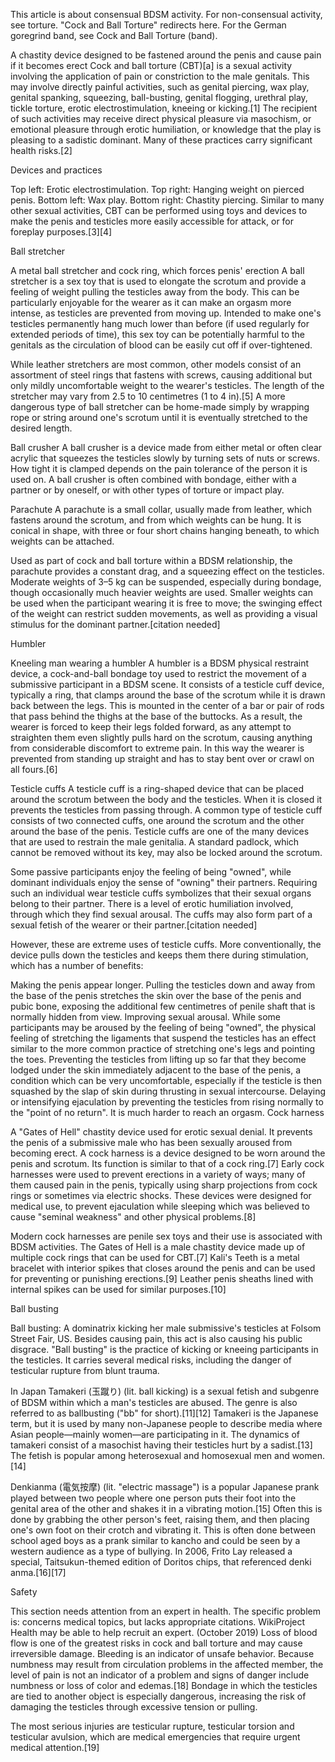 This article is about consensual BDSM activity. For non-consensual activity, see torture.
"Cock and Ball Torture" redirects here. For the German goregrind band, see Cock and Ball Torture (band).

A chastity device designed to be fastened around the penis and cause pain if it becomes erect
Cock and ball torture (CBT)[a] is a sexual activity involving the application of pain or constriction to the male genitals. This may involve directly painful activities, such as genital piercing, wax play, genital spanking, squeezing, ball-busting, genital flogging, urethral play, tickle torture, erotic electrostimulation, kneeing or kicking.[1] The recipient of such activities may receive direct physical pleasure via masochism, or emotional pleasure through erotic humiliation, or knowledge that the play is pleasing to a sadistic dominant. Many of these practices carry significant health risks.[2]

Devices and practices




Top left: Erotic electrostimulation. Top right: Hanging weight on pierced penis. Bottom left: Wax play. Bottom right: Chastity piercing.
Similar to many other sexual activities, CBT can be performed using toys and devices to make the penis and testicles more easily accessible for attack, or for foreplay purposes.[3][4]

Ball stretcher

A metal ball stretcher and cock ring, which forces penis' erection
A ball stretcher is a sex toy that is used to elongate the scrotum and provide a feeling of weight pulling the testicles away from the body. This can be particularly enjoyable for the wearer as it can make an orgasm more intense, as testicles are prevented from moving up. Intended to make one's testicles permanently hang much lower than before (if used regularly for extended periods of time), this sex toy can be potentially harmful to the genitals as the circulation of blood can be easily cut off if over-tightened.

While leather stretchers are most common, other models consist of an assortment of steel rings that fastens with screws, causing additional but only mildly uncomfortable weight to the wearer's testicles. The length of the stretcher may vary from 2.5 to 10 centimetres (1 to 4 in).[5] A more dangerous type of ball stretcher can be home-made simply by wrapping rope or string around one's scrotum until it is eventually stretched to the desired length.

Ball crusher
A ball crusher is a device made from either metal or often clear acrylic that squeezes the testicles slowly by turning sets of nuts or screws. How tight it is clamped depends on the pain tolerance of the person it is used on. A ball crusher is often combined with bondage, either with a partner or by oneself, or with other types of torture or impact play.

Parachute
A parachute is a small collar, usually made from leather, which fastens around the scrotum, and from which weights can be hung. It is conical in shape, with three or four short chains hanging beneath, to which weights can be attached.

Used as part of cock and ball torture within a BDSM relationship, the parachute provides a constant drag, and a squeezing effect on the testicles. Moderate weights of 3–5 kg can be suspended, especially during bondage, though occasionally much heavier weights are used. Smaller weights can be used when the participant wearing it is free to move; the swinging effect of the weight can restrict sudden movements, as well as providing a visual stimulus for the dominant partner.[citation needed]

Humbler

Kneeling man wearing a humbler
A humbler is a BDSM physical restraint device, a cock-and-ball bondage toy used to restrict the movement of a submissive participant in a BDSM scene. It consists of a testicle cuff device, typically a ring, that clamps around the base of the scrotum while it is drawn back between the legs. This is mounted in the center of a bar or pair of rods that pass behind the thighs at the base of the buttocks. As a result, the wearer is forced to keep their legs folded forward, as any attempt to straighten them even slightly pulls hard on the scrotum, causing anything from considerable discomfort to extreme pain. In this way the wearer is prevented from standing up straight and has to stay bent over or crawl on all fours.[6]

Testicle cuffs
A testicle cuff is a ring-shaped device that can be placed around the scrotum between the body and the testicles. When it is closed it prevents the testicles from passing through. A common type of testicle cuff consists of two connected cuffs, one around the scrotum and the other around the base of the penis. Testicle cuffs are one of the many devices that are used to restrain the male genitalia. A standard padlock, which cannot be removed without its key, may also be locked around the scrotum.

Some passive participants enjoy the feeling of being "owned", while dominant individuals enjoy the sense of "owning" their partners. Requiring such an individual wear testicle cuffs symbolizes that their sexual organs belong to their partner. There is a level of erotic humiliation involved, through which they find sexual arousal. The cuffs may also form part of a sexual fetish of the wearer or their partner.[citation needed]

However, these are extreme uses of testicle cuffs. More conventionally, the device pulls down the testicles and keeps them there during stimulation, which has a number of benefits:

Making the penis appear longer. Pulling the testicles down and away from the base of the penis stretches the skin over the base of the penis and pubic bone, exposing the additional few centimetres of penile shaft that is normally hidden from view.
Improving sexual arousal. While some participants may be aroused by the feeling of being "owned", the physical feeling of stretching the ligaments that suspend the testicles has an effect similar to the more common practice of stretching one's legs and pointing the toes.
Preventing the testicles from lifting up so far that they become lodged under the skin immediately adjacent to the base of the penis, a condition which can be very uncomfortable, especially if the testicle is then squashed by the slap of skin during thrusting in sexual intercourse.
Delaying or intensifying ejaculation by preventing the testicles from rising normally to the "point of no return". It is much harder to reach an orgasm.
Cock harness

A "Gates of Hell" chastity device used for erotic sexual denial. It prevents the penis of a submissive male who has been sexually aroused from becoming erect.
A cock harness is a device designed to be worn around the penis and scrotum. Its function is similar to that of a cock ring.[7] Early cock harnesses were used to prevent erections in a variety of ways; many of them caused pain in the penis, typically using sharp projections from cock rings or sometimes via electric shocks. These devices were designed for medical use, to prevent ejaculation while sleeping which was believed to cause "seminal weakness" and other physical problems.[8]

Modern cock harnesses are penile sex toys and their use is associated with BDSM activities. The Gates of Hell is a male chastity device made up of multiple cock rings that can be used for CBT.[7] Kali's Teeth is a metal bracelet with interior spikes that closes around the penis and can be used for preventing or punishing erections.[9] Leather penis sheaths lined with internal spikes can be used for similar purposes.[10]

Ball busting

Ball busting: A dominatrix kicking her male submissive's testicles at Folsom Street Fair, US. Besides causing pain, this act is also causing his public disgrace.
"Ball busting" is the practice of kicking or kneeing participants in the testicles. It carries several medical risks, including the danger of testicular rupture from blunt trauma.

In Japan
Tamakeri (玉蹴り) (lit. ball kicking) is a sexual fetish and subgenre of BDSM within which a man's testicles are abused. The genre is also referred to as ballbusting ("bb" for short).[11][12] Tamakeri is the Japanese term, but it is used by many non-Japanese people to describe media where Asian people—mainly women—are participating in it. The dynamics of tamakeri consist of a masochist having their testicles hurt by a sadist.[13] The fetish is popular among heterosexual and homosexual men and women.[14]

Denkianma (電気按摩) (lit. "electric massage") is a popular Japanese prank played between two people where one person puts their foot into the genital area of the other and shakes it in a vibrating motion.[15] Often this is done by grabbing the other person's feet, raising them, and then placing one's own foot on their crotch and vibrating it. This is often done between school aged boys as a prank similar to kancho and could be seen by a western audience as a type of bullying. In 2006, Frito Lay released a special, Taitsukun-themed edition of Doritos chips, that referenced denki anma.[16][17]

Safety

This section needs attention from an expert in health. The specific problem is: concerns medical topics, but lacks appropriate citations. WikiProject Health may be able to help recruit an expert. (October 2019)
Loss of blood flow is one of the greatest risks in cock and ball torture and may cause irreversible damage. Bleeding is an indicator of unsafe behavior. Because numbness may result from circulation problems in the affected member, the level of pain is not an indicator of a problem and signs of danger include numbness or loss of color and edemas.[18] Bondage in which the testicles are tied to another object is especially dangerous, increasing the risk of damaging the testicles through excessive tension or pulling.

The most serious injuries are testicular rupture, testicular torsion and testicular avulsion, which are medical emergencies that require urgent medical attention.[19]
